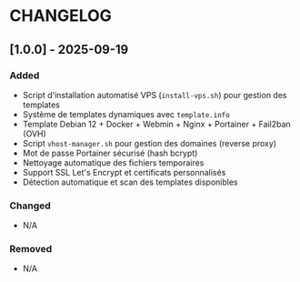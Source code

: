 # CHANGELOG

## [1.0.0] - 2025-09-19

### Added

- Script d'installation automatisé VPS (`install-vps.sh`) pour gestion des templates
- Système de templates dynamiques avec `template.info`
- Template Debian 12 + Docker + Webmin + Nginx + Portainer + Fail2ban (OVH)
- Script `vhost-manager.sh` pour gestion des domaines (reverse proxy)
- Mot de passe Portainer sécurisé (hash bcrypt)
- Nettoyage automatique des fichiers temporaires
- Support SSL Let's Encrypt et certificats personnalisés
- Détection automatique et scan des templates disponibles

### Changed

- N/A

### Removed

- N/A
